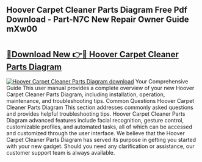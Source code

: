 ## Hoover Carpet Cleaner Parts Diagram Free Pdf Download - Part-N7C New Repair Owner Guide mXw00

# <h2><a href="http://dfnh2o.blite.top/?on=Hoover+Carpet+Cleaner+Parts+Diagram">🔗Download New 👉🔴 Hoover Carpet Cleaner Parts Diagram</a></h2>

[![Hoover Carpet Cleaner Parts Diagram download](https://i.imgur.com/lujVjoI.png)](http://dfnh2o.blite.top/?on=Hoover+Carpet+Cleaner+Parts+Diagram)
Your Comprehensive Guide This user manual provides a complete overview of your new Hoover Carpet Cleaner Parts Diagram, including installation, operation, maintenance, and troubleshooting tips. Common Questions Hoover Carpet Cleaner Parts Diagram This section addresses commonly asked questions and provides helpful troubleshooting tips. Hoover Carpet Cleaner Parts Diagram advanced features include facial recognition, gesture control, customizable profiles, and automated tasks, all of which can be accessed and customized through the user interface. We believe that the Hoover Carpet Cleaner Parts Diagram has served its purpose in getting you started with your new gadget. Should you need any clarification or assistance, our customer support team is always available.
